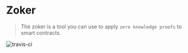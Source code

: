# Zoker
> The zoker is a tool you can use to apply `zero knowledge proofs` to smart contracts.

![travis-ci](https://travis-ci.org/HyeockJinKim/zoker-parser.svg?branch=master)

